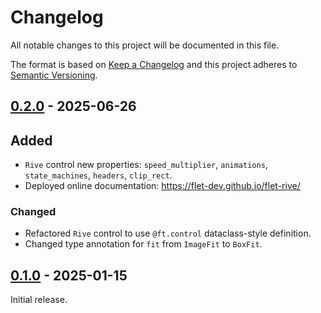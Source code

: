 # Changelog

All notable changes to this project will be documented in this file.

The format is based on [Keep a Changelog](http://keepachangelog.com/en/1.0.0/)
and this project adheres to [Semantic Versioning](http://semver.org/spec/v2.0.0.html).

## [0.2.0] - 2025-06-26

## Added

- `Rive` control new properties: `speed_multiplier`, `animations`, `state_machines`, `headers`, `clip_rect`.
- Deployed online documentation: https://flet-dev.github.io/flet-rive/

### Changed

- Refactored `Rive` control to use `@ft.control` dataclass-style definition.
- Changed type annotation for `fit` from `ImageFit` to `BoxFit`.

## [0.1.0] - 2025-01-15

Initial release.


[0.2.0]: https://github.com/flet-dev/flet-rive/compare/0.1.0...0.2.0
[0.1.0]: https://github.com/flet-dev/flet-rive/releases/tag/0.1.0